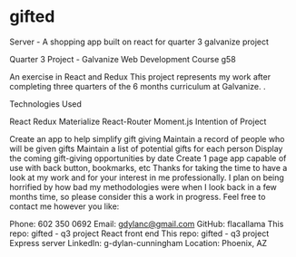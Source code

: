 # gifted
Server - A shopping app built on react for quarter 3 galvanize project

Quarter 3 Project - Galvanize Web Development Course g58


An exercise in React and Redux
This project represents my work after completing three quarters of the 6 months curriculum at Galvanize. .


Technologies Used

React
Redux
Materialize
React-Router
Moment.js
Intention of Project

Create an app to help simplify gift giving
Maintain a record of people who will be given gifts
Maintain a list of potential gifts for each person
Display the coming gift-giving opportunities by date
Create 1 page app capable of use with back button, bookmarks, etc
Thanks for taking the time to have a look at my work and for your interest in me professionally. I plan on being horrified by how bad my methodologies were when I look back in a few months time, so please consider this a work in progress. Feel free to contact me however you like:

Phone:	602 350 0692
Email:	gdylanc@gmail.com
GitHub:	flacallama
This repo:	gifted - q3 project React front end
This repo:	gifted - q3 project Express server
LinkedIn:	g-dylan-cunningham
Location:	Phoenix, AZ
